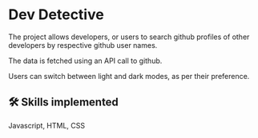 
# Dev Detective

The project allows developers, or users to search github profiles of other developers by respective github user names.

The data is fetched using an API call to github.

Users can switch between light and dark modes, as per their preference. 



## 🛠 Skills implemented
Javascript, HTML, CSS

